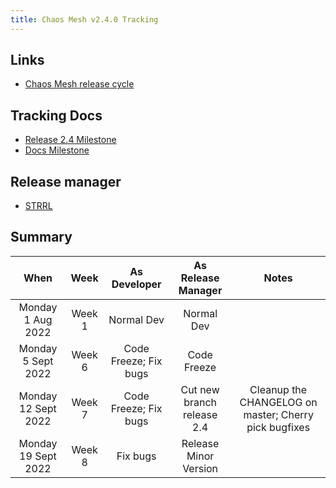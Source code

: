 ```yaml
---
title: Chaos Mesh v2.4.0 Tracking
---
```


## Links

- [Chaos Mesh release cycle](release-cycle.md)

## Tracking Docs

- [Release 2.4 Milestone](https://github.com/chaos-mesh/chaos-mesh/milestone/11)
- [Docs Milestone](https://github.com/chaos-mesh/website/milestone/3)

## Release manager

- [STRRL](https://github.com/STRRL)

## Summary

| When | Week | As Developer | As Release Manager | Notes |
| :-: | :-: | :-: | :-: | :-: |
| Monday 1 Aug 2022 | Week 1 | Normal Dev | Normal Dev |  |
| Monday 5 Sept 2022 | Week 6 | Code Freeze; Fix bugs | Code Freeze |  |
| Monday 12 Sept 2022 | Week 7 | Code Freeze; Fix bugs | Cut new branch release 2.4 | Cleanup the CHANGELOG on master; Cherry pick bugfixes |
| Monday 19 Sept 2022 | Week 8 | Fix bugs | Release Minor Version |  |
